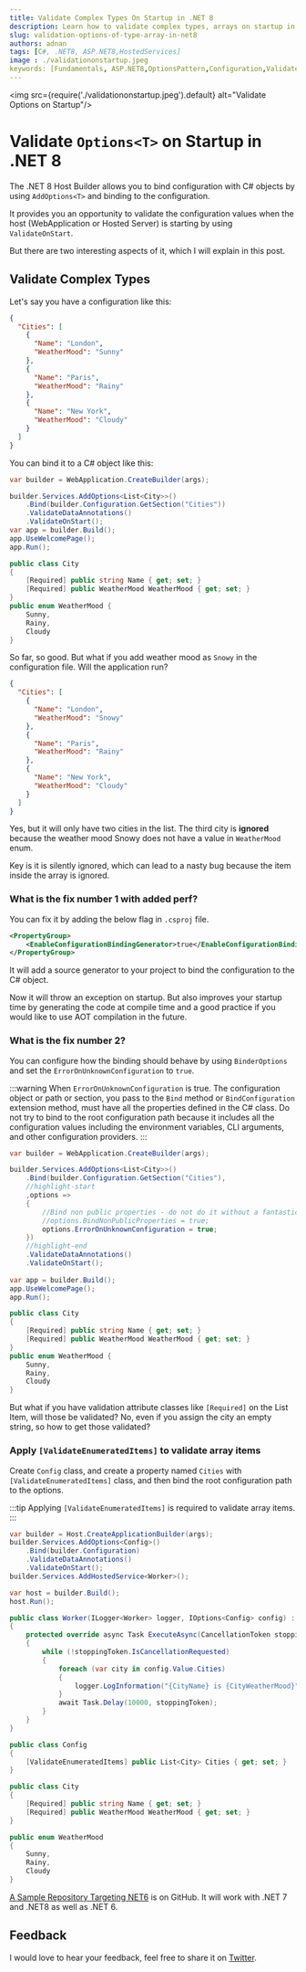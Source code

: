 ```yaml
---
title: Validate Complex Types On Startup in .NET 8  
description: Learn how to validate complex types, arrays on startup in .NET 8.
slug: validation-options-of-type-array-in-net8
authors: adnan 
tags: [C#, .NET8, ASP.NET8,HostedServices]
image : ./validationonstartup.jpeg
keywords: [Fundamentals, ASP.NET8,OptionsPattern,Configuration,ValidateOptionsOnStartup,AOT]
---
```

<head>

<meta property="og:image:width" content="1200"/>
<meta property="og:image:height" content="500"/>  
<meta name="twitter:creator" content="@madnan_rafiq" />
<meta name="twitter:card" content="summary_large_image" />
<meta name="twitter:title" content="Validate Complex Types On Startup in .NET 8 " />
<meta name="twitter:description" content="Learn how to validate complex types, arrays on startup in .NET 8." />
</head>

<img src={require('./validationonstartup.jpeg').default} alt="Validate Options on Startup"/>


# Validate `Options<T>` on Startup in .NET 8

The .NET 8 Host Builder allows you
to bind configuration with C# objects by using `AddOptions<T>` and binding to the configuration.

It provides you an opportunity to validate the configuration values when the host (WebApplication or Hosted Server) 
is starting by using `ValidateOnStart`.

But there are two interesting aspects of it, which I will explain in this post. 

<!--truncate-->


## Validate Complex Types

Let's say you have a configuration like this:

```json title="appsettings.json"
{
  "Cities": [
    {
      "Name": "London",
      "WeatherMood": "Sunny"
    },
    {
      "Name": "Paris",
      "WeatherMood": "Rainy"
    },
    {
      "Name": "New York",
      "WeatherMood": "Cloudy"
    }
  ]
}
```

You can bind it to a C# object like this:

```csharp title="Startup.cs"
var builder = WebApplication.CreateBuilder(args);

builder.Services.AddOptions<List<City>>()
    .Bind(builder.Configuration.GetSection("Cities"))
    .ValidateDataAnnotations()
    .ValidateOnStart();
var app = builder.Build();
app.UseWelcomePage();
app.Run();

public class City
{
    [Required] public string Name { get; set; }
    [Required] public WeatherMood WeatherMood { get; set; }
}
public enum WeatherMood {
    Sunny,
    Rainy,
    Cloudy
}
```

So far, so good. But what if you add weather mood as `Snowy` in the configuration file. Will the application run?

```json title="appsettings.json"
{
  "Cities": [
    {
      "Name": "London",
      "WeatherMood": "Snowy"
    },
    {
      "Name": "Paris",
      "WeatherMood": "Rainy"
    },
    {
      "Name": "New York",
      "WeatherMood": "Cloudy"
    }
  ]
}
```

Yes, but it will only have two cities in the list. 
The third city is **ignored** because the weather 
mood Snowy does not have a value in `WeatherMood` enum.

Key is it is silently ignored, which can lead to a nasty bug because the item inside the array is ignored.

### What is the fix number 1 with added perf?

You can fix it by adding the below flag in `.csproj` file.

```xml title=".csproj with AOT - Next Big Thing"
<PropertyGroup>
    <EnableConfigurationBindingGenerator>true</EnableConfigurationBindingGenerator>
</PropertyGroup>
```
It will add a source generator to your project to bind the configuration to the C# object.

Now it will throw an exception on startup.
But also improves your startup time by generating the code at compile time 
and a good practice if you would like to use AOT compilation in the future.

### What is the fix number 2?

You can configure how the binding should behave by using `BinderOptions` 
and set the `ErrorOnUnknownConfiguration` to `true`.

:::warning
When `ErrorOnUnknownConfiguration` is true.
The configuration object or path or section, you pass to the `Bind` method or `BindConfiguration` extension method,
must have all the properties defined in the C# class. 
Do not try to bind to the root configuration path because it includes all the configuration values including
the environment variables, CLI arguments, and other configuration providers.
:::

```csharp title="Throw on unknown configuration"
var builder = WebApplication.CreateBuilder(args);

builder.Services.AddOptions<List<City>>()
    .Bind(builder.Configuration.GetSection("Cities"),
    //highlight-start
    ,options =>
    {
        //Bind non public properties - do not do it without a fantastic reason
        //options.BindNonPublicProperties = true;
        options.ErrorOnUnknownConfiguration = true;
    })
    //highlight-end
    .ValidateDataAnnotations()
    .ValidateOnStart();
    
var app = builder.Build();
app.UseWelcomePage();
app.Run();

public class City
{
    [Required] public string Name { get; set; }
    [Required] public WeatherMood WeatherMood { get; set; }
}
public enum WeatherMood {
    Sunny,
    Rainy,
    Cloudy
}
```
But what if you have validation attribute classes like `[Required]` on the List Item, will those be validated?
No, even if you assign the city an empty string, so how to get those validated?

### Apply `[ValidateEnumeratedItems]` to validate array items

Create `Config` class, and create a property named `Cities` with `[ValidateEnumeratedItems]` class,
and then bind the root configuration path 
to the options. 

:::tip
Applying `[ValidateEnumeratedItems]` is required to validate array items.
:::

```csharp title="Validate Array Items"
var builder = Host.CreateApplicationBuilder(args);
builder.Services.AddOptions<Config>()
    .Bind(builder.Configuration)
    .ValidateDataAnnotations()
    .ValidateOnStart();
builder.Services.AddHostedService<Worker>();

var host = builder.Build();
host.Run();

public class Worker(ILogger<Worker> logger, IOptions<Config> config) : BackgroundService
{
    protected override async Task ExecuteAsync(CancellationToken stoppingToken)
    {
        while (!stoppingToken.IsCancellationRequested)
        {
            foreach (var city in config.Value.Cities)
            {
                logger.LogInformation("{CityName} is {CityWeatherMood}", city.Name, city.WeatherMood);
            }
            await Task.Delay(10000, stoppingToken);
        }
    }
}

public class Config
{
    [ValidateEnumeratedItems] public List<City> Cities { get; set; }
}

public class City
{
    [Required] public string Name { get; set; }
    [Required] public WeatherMood WeatherMood { get; set; }
}

public enum WeatherMood
{
    Sunny,
    Rainy,
    Cloudy
}
```
[A Sample Repository Targeting NET6](https://github.com/marafiq/BindCityWeatherMoods) is on GitHub. 
It will work with 
.NET 7 and .NET8 as well as .NET 6.

## Feedback
I would love to hear your feedback, feel free to share it on [Twitter](https://twitter.com/madnan_rafiq). 

